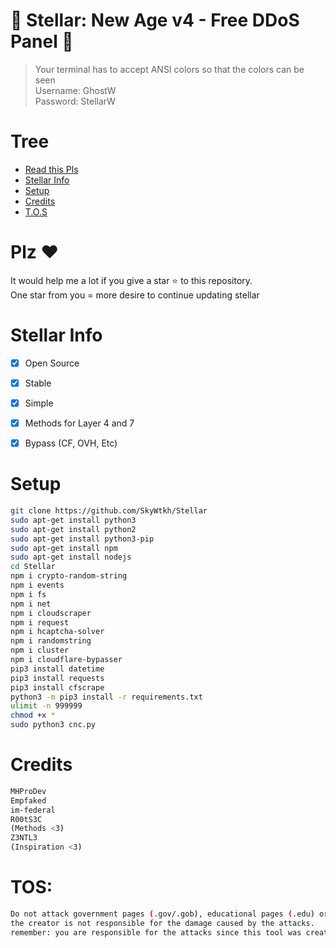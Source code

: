 # 🚀 Stellar: New Age v4 - Free DDoS Panel 🚀
> Your terminal has to accept ANSI colors so that the colors can be seen<br>
> Username: GhostW<br>
> Password: StellarW<br>

# Tree
* [Read this Pls](#plz-%EF%B8%8F)
* [Stellar Info](Stellar-Info)
* [Setup](#Setup)
* [Credits](#Credits)
* [T.O.S](#TOS)

# Plz ♥️
It would help me a lot if you give a star ⭐ to this repository.<br>
One star from you = more desire to continue updating stellar

# Stellar Info
- [x] Open Source
- [x] Stable
- [x] Simple
- [x] Methods for Layer 4 and 7
- [x] Bypass (CF, OVH, Etc)  


# Setup
```sh
git clone https://github.com/SkyWtkh/Stellar
sudo apt-get install python3
sudo apt-get install python2
sudo apt-get install python3-pip
sudo apt-get install npm
sudo apt-get install nodejs
cd Stellar
npm i crypto-random-string
npm i events
npm i fs
npm i net
npm i cloudscraper
npm i request
npm i hcaptcha-solver
npm i randomstring
npm i cluster
npm i cloudflare-bypasser
pip3 install datetime
pip3 install requests
pip3 install cfscrape
python3 -m pip3 install -r requirements.txt
ulimit -n 999999
chmod +x *
sudo python3 cnc.py
```

# Credits
```sh
MHProDev
Empfaked
im-federal
R00tS3C
(Methods <3)
Z3NTL3
(Inspiration <3)
```

# TOS:
```sh
Do not attack government pages (.gov/.gob), educational pages (.edu) or the United States Department of Defense (.mil), 
the creator is not responsible for the damage caused by the attacks. 
remember: you are responsible for the attacks since this tool was created for educational purposes
```
